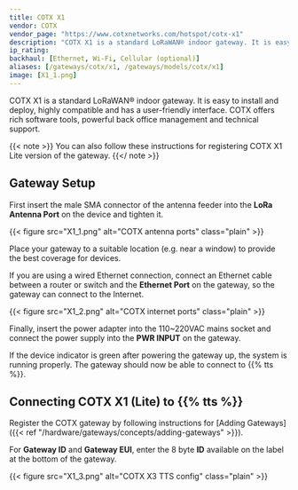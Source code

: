 ```yaml
---
title: COTX X1
vendor: COTX
vendor_page: "https://www.cotxnetworks.com/hotspot/cotx-x1"
description: "COTX X1 is a standard LoRaWAN® indoor gateway. It is easy to install and deploy, highly compatible and has a user-friendly interface. COTX offers rich software tools, powerful back office management and technical support."
ip_rating:
backhaul: [Ethernet, Wi-Fi, Cellular (optional)]
aliases: [/gateways/cotx/x1, /gateways/models/cotx/x1]
image: [X1_1.png]
---
```


COTX X1 is a standard LoRaWAN® indoor gateway. It is easy to install and deploy, highly compatible and has a user-friendly interface. COTX offers rich software tools, powerful back office management and technical support.

<!--more-->

{{< note >}} You can also follow these instructions for registering COTX X1 Lite version of the gateway. {{</ note >}}

## Gateway Setup

First insert the male SMA connector of the antenna feeder into the **LoRa Antenna Port** on the device and tighten it.

{{< figure src="X1_1.png" alt="COTX antenna ports" class="plain" >}}

Place your gateway to a suitable location (e.g. near a window) to provide the best coverage for devices.

If you are using a wired Ethernet connection, connect an Ethernet cable between a router or switch and the **Ethernet Port** on the gateway, so the gateway can connect to the Internet.

{{< figure src="X1_2.png" alt="COTX internet ports" class="plain" >}}

Finally, insert the power adapter into the 110~220VAC mains socket and connect the power supply into the **PWR INPUT** on the gateway.

If the device indicator is green after powering the gateway up, the system is running properly. The gateway should now be able to connect to {{% tts %}}.

## Connecting COTX X1 (Lite) to {{% tts %}}

Register the COTX gateway by following instructions for [Adding Gateways]({{< ref "/hardware/gateways/concepts/adding-gateways" >}}).

For **Gateway ID** and **Gateway EUI**, enter the 8 byte **ID** available on the label at the bottom of the gateway.

{{< figure src="X1_3.png" alt="COTX X3 TTS config" class="plain" >}}
